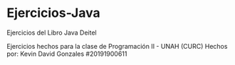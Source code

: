 # Ejercicios-Java
Ejercicios del Libro Java Deitel

Ejercicios hechos para la clase de Programación II - UNAH (CURC)
Hechos por: Kevin David Gonzales #20191900611
